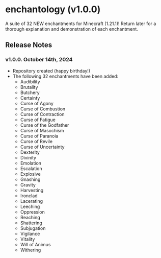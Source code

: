 # enchantology (v1.0.0)
A suite of 32 NEW enchantments for Minecraft (1.21.1)! Return later for a thorough explanation and demonstration of each enchantment.

## Release Notes

### v1.0.0. October 14th, 2024
+ Repository created (happy birthday!)
+ The following 32 enchantments have been added:
    + Audibility
    + Brutality
    + Butchery
    + Certainty
    + Curse of Agony
    + Curse of Combustion
    + Curse of Contraction
    + Curse of Fatigue
    + Curse of the Godfather
    + Curse of Masochism
    + Curse of Paranoia
    + Curse of Revile
    + Curse of Uncertainty
    + Dexterity
    + Divinity
    + Emolation
    + Escalation
    + Explosive
    + Gnashing
    + Gravity
    + Harvesting
    + Ironclad
    + Lacerating
    + Leeching
    + Oppression
    + Reaching
    + Shattering
    + Subjugation
    + Vigilance
    + Vitality
    + Will of Animus
    + Withering
